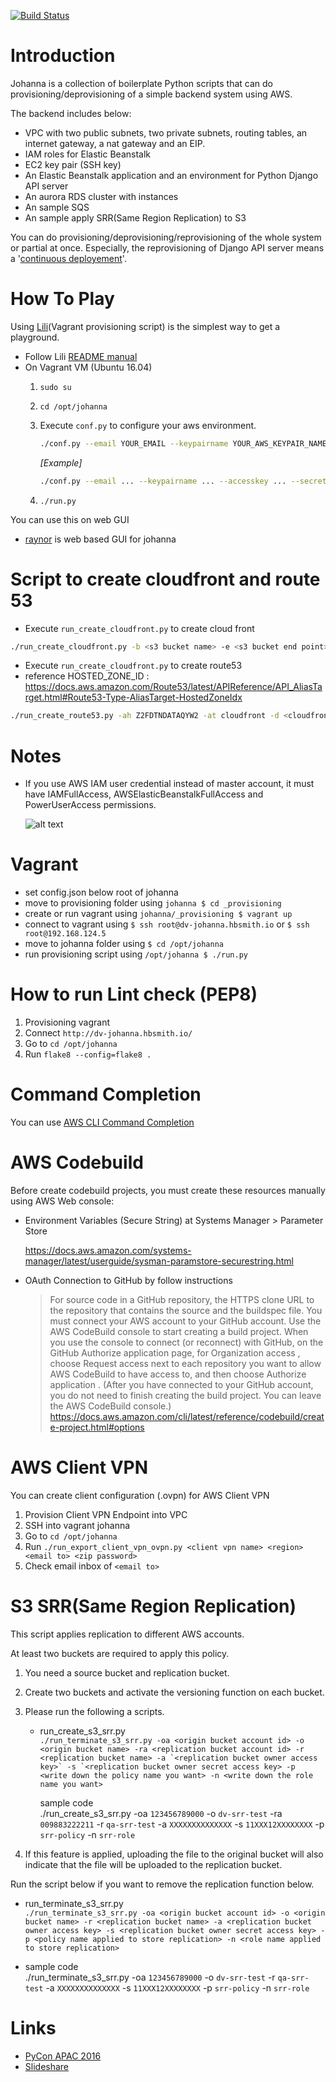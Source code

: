 [![Build Status](https://codebuild.ap-northeast-2.amazonaws.com/badges?uuid=eyJlbmNyeXB0ZWREYXRhIjoiQWJKb1lUc0tkNnlEVWZPMldDa3FoQncrOEdKS2M1emM2eG9pNmR4UW9aWVJmZXl3c0xUVU4wR2tmVDcySHpSRm1hTHBNSTE0V0RUU1lYV29YdmpVMS9nPSIsIml2UGFyYW1ldGVyU3BlYyI6IjI3TU5qY0hZRGFTL29EbEMiLCJtYXRlcmlhbFNldFNlcmlhbCI6MX0%3D&branch=master)](https://ap-northeast-2.console.aws.amazon.com/codesuite/codebuild/projects/build_test_johanna/history)

# Introduction

Johanna is a collection of boilerplate Python scripts that can do provisioning/deprovisioning of a simple backend system using AWS.

The backend includes below:
- VPC with two public subnets, two private subnets, routing tables, an internet gateway, a nat gateway and an EIP.
- IAM roles for Elastic Beanstalk
- EC2 key pair (SSH key)
- An Elastic Beanstalk application and an environment for Python Django API server
- An aurora RDS cluster with instances
- An sample SQS
- An sample apply SRR(Same Region Replication) to S3  

You can do provisioning/deprovisioning/reprovisioning of the whole system or partial at once. Especially, the reprovisioning of Django API server means a '[continuous deployement](https://en.wikipedia.org/wiki/Continuous_delivery#Relationship_to_continuous_deployment)'.

# How To Play

Using [Lili](https://github.com/HardBoiledSmith/lili)(Vagrant provisioning script) is the simplest way to get a playground.

- Follow Lili [README manual](https://github.com/addnull/lili/blob/master/README.md)
- On Vagrant VM (Ubuntu 16.04)
  1. `sudo su`

  2. `cd /opt/johanna`

  3. Execute `conf.py` to configure your aws environment.

     ```bash
     ./conf.py --email YOUR_EMAIL --keypairname YOUR_AWS_KEYPAIR_NAME --accesskey YOUR_AWS_ACCESSKEY --secretkey YOUR_AWS_SECRETKEY --region AWS_REGION_NAME --az1 AVAILABILITY_ZONE_1 --az2 AVAILABILITY_ZONE_2 --template TEMPLATE_GIT_URL --user DB_USER --pw DB_PASSWORD
     ```

     *[Example]*

     ```bash
     ./conf.py --email ... --keypairname ... --accesskey ... --secretkey ... --region ap-northeast-2 --az1 ap-northeast-2a --az2 ap-northeast-2c --template git@github.com:HardBoiledSmith/kerrigan.git --user db-user --pw db-password
     ```

  4. `./run.py`

You can use this on web GUI

* [raynor](https://github.com/HardBoiledSmith/raynor) is web based GUI for johanna

# Script to create cloudfront and route 53
- Execute `run_create_cloudfront.py` to create cloud front
```bash
./run_create_cloudfront.py -b <s3 bucket name> -e <s3 bucket end point> -a <acm-arn> -c <cname> -f
```
- Execute `run_create_cloudfront.py` to create route53
- reference HOSTED_ZONE_ID : https://docs.aws.amazon.com/Route53/latest/APIReference/API_AliasTarget.html#Route53-Type-AliasTarget-HostedZoneIdx
```bash
./run_create_route53.py -ah Z2FDTNDATAQYW2 -at cloudfront -d <cloudfront domain name> -hn hbsmith.io -n <domain> -r A -f
```

# Notes

* If you use AWS IAM user credential instead of master account, it must have IAMFullAccess, AWSElasticBeanstalkFullAccess and PowerUserAccess permissions.

	![alt text](https://github.com/HardBoiledSmith/johanna/raw/master/docs/images/iam_user_permissions.png "IAM user permissions")

# Vagrant

- set config.json below root of johanna
- move to provisioning folder using `johanna $ cd _provisioning`
- create or run vagrant using `johanna/_provisioning $ vagrant up`
- connect to vagrant using `$ ssh root@dv-johanna.hbsmith.io` or `$ ssh root@192.168.124.5` 
- move to johanna folder using  `$ cd /opt/johanna`
- run provisioning script using `/opt/johanna $ ./run.py`

# How to run Lint check (PEP8)

1. Provisioning vagrant
1. Connect `http://dv-johanna.hbsmith.io/`
1. Go to `cd /opt/johanna`
1. Run `flake8 --config=flake8 .`

# Command Completion

You can use [AWS CLI Command Completion](https://docs.aws.amazon.com/cli/latest/userguide/cli-configure-completion.html)

# AWS Codebuild

Before create codebuild projects, you must create these resources manually using AWS Web console:

- Environment Variables (Secure String) at Systems Manager > Parameter Store

  https://docs.aws.amazon.com/systems-manager/latest/userguide/sysman-paramstore-securestring.html

- OAuth Connection to GitHub by follow instructions

  > For source code in a GitHub repository, the HTTPS clone URL to the repository that contains the source and the buildspec file. You must connect your AWS account to your GitHub account. Use the AWS CodeBuild console to start creating a build project. When you use the console to connect (or reconnect) with GitHub, on the GitHub Authorize application page, for Organization access , choose Request access next to each repository you want to allow AWS CodeBuild to have access to, and then choose Authorize application . (After you have connected to your GitHub account, you do not need to finish creating the build project. You can leave the AWS CodeBuild console.)    
  > https://docs.aws.amazon.com/cli/latest/reference/codebuild/create-project.html#options

# AWS Client VPN

You can create client configuration (.ovpn) for AWS Client VPN

1. Provision Client VPN Endpoint into VPC
1. SSH into vagrant johanna
1. Go to `cd /opt/johanna`
1. Run `./run_export_client_vpn_ovpn.py <client vpn name> <region> <email to> <zip password>`
1. Check email inbox of `<email to>`

# S3 SRR(Same Region Replication)

This script applies replication to different AWS accounts.

At least two buckets are required to apply this policy. 
1. You need a source bucket and replication bucket.
2. Create two buckets and activate the versioning function on each bucket.
3. Please run the following a scripts.
    - run_create_s3_srr.py \
    ```./run_terminate_s3_srr.py -oa <origin bucket account id> -o <origin bucket name> -ra <replication bucket account id> -r <replication bucket name> -a `<replication bucket owner access key>` -s `<replication bucket owner secret access key> -p <write down the policy name you want> -n <write down the role name you want> ```

        sample code \
        ./run_create_s3_srr.py -oa `123456789000` -o `dv-srr-test` -ra `009883222211` -r `qa-srr-test` -a `XXXXXXXXXXXXXX` -s `11XXX12XXXXXXXX` -p `srr-policy` -n `srr-role`

4. If this feature is applied, uploading the file to the original bucket will also indicate that the file will be uploaded to the replication bucket.


Run the script below if you want to remove the replication function below.

   - run_terminate_s3_srr.py \
    ```./run_terminate_s3_srr.py -oa <origin bucket account id> -o <origin bucket name> -r <replication bucket name> -a <replication bucket owner access key> -s <replication bucket owner secret access key> -p <policy name applied to store replication> -n <role name applied to store replication>```

   - sample code \
    ./run_terminate_s3_srr.py -oa `123456789000` -o `dv-srr-test` -r `qa-srr-test` -a `XXXXXXXXXXXXXX` -s `11XXX12XXXXXXXX` -p `srr-policy` -n `srr-role`

# Links

* [PyCon APAC 2016](https://www.pycon.kr/2016apac/program/15)
* [Slideshare](http://www.slideshare.net/addnull/daily-continuous-deployment-custom-cli-aws-elastic-beanstalk-64946800)
